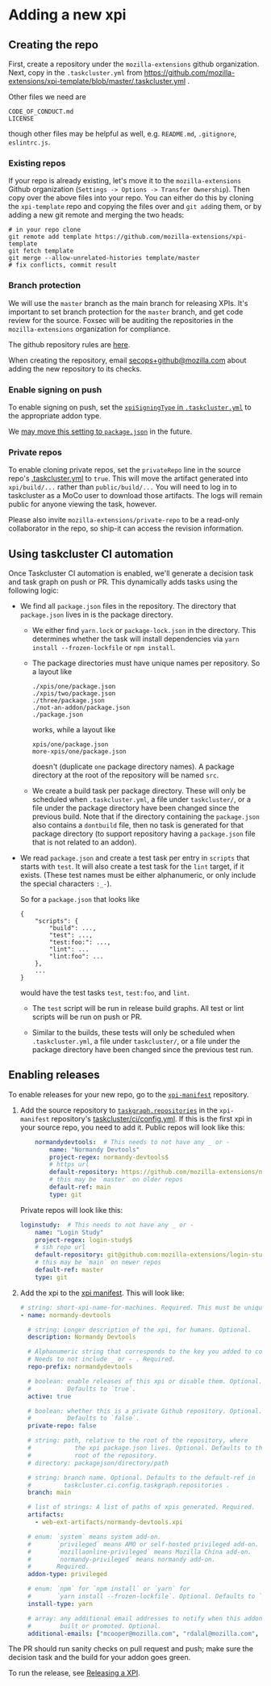 # Adding a new xpi

## Creating the repo

First, create a repository under the `mozilla-extensions` github organization. Next, copy in the `.taskcluster.yml` from https://github.com/mozilla-extensions/xpi-template/blob/master/.taskcluster.yml .

Other files we need are

    CODE_OF_CONDUCT.md
    LICENSE

though other files may be helpful as well, e.g. `README.md`, `.gitignore`, `eslintrc.js`.

### Existing repos

If your repo is already existing, let's move it to the `mozilla-extensions` Github organization (`Settings -> Options -> Transfer Ownership`).
Then copy over the above files into your repo. You can either do this by cloning the `xpi-template` repo and copying the files over and `git add`ing them, or by adding a new git remote and merging the two heads:

```
# in your repo clone
git remote add template https://github.com/mozilla-extensions/xpi-template
git fetch template
git merge --allow-unrelated-histories template/master
# fix conflicts, commit result
```

### Branch protection

We will use the `master` branch as the main branch for releasing XPIs. It's important to set branch protection for the `master` branch, and get code review for the source. Foxsec will be auditing the repositories in the `mozilla-extensions` organization for compliance.

The github repository rules are [here](https://wiki.mozilla.org/GitHub/Repository_Security).

When creating the repository, email [secops+github@mozilla.com](mailto:secops+github@mozilla.com) about adding the new repository to its checks.

### Enable signing on push

To enable signing on push, set the [`xpiSigningType` in `.taskcluster.yml`](https://github.com/mozilla-extensions/xpi-template/blob/7dbfdd814e67d8f92508052073db468438fdd5b1/.taskcluster.yml#L10-L13) to the appropriate addon type.

We [may move this setting to `package.json`](https://github.com/mozilla-extensions/xpi-manifest/issues/33) in the future.

### Private repos

To enable cloning private repos, set the `privateRepo` line in the source repo's [.taskcluster.yml](https://github.com/mozilla-extensions/xpi-template/blob/7dbfdd814e67d8f92508052073db468438fdd5b1/.taskcluster.yml#L9) to `true`. This will move the artifact generated into `xpi/build/...` rather than `public/build/...` You will need to log in to taskcluster as a MoCo user to download those artifacts. The logs will remain public for anyone viewing the task, however.

Please also invite `mozilla-extensions/private-repo` to be a read-only collaborator in the repo, so ship-it can access the revision information.

## Using taskcluster CI automation

Once Taskcluster CI automation is enabled, we'll generate a decision task and task graph on push or PR. This dynamically adds tasks using the following logic:

  - We find all `package.json` files in the repository. The directory that `package.json` lives in is the package directory.

    - We either find `yarn.lock` or `package-lock.json` in the directory. This determines whether the task will install dependencies via `yarn install --frozen-lockfile` or `npm install`.

    - The package directories must have unique names per repository. So a layout like

        ```
        ./xpis/one/package.json
        ./xpis/two/package.json
        ./three/package.json
        ./not-an-addon/package.json
        ./package.json
        ```

        works, while a layout like

        ```
        xpis/one/package.json
        more-xpis/one/package.json
        ```

        doesn't (duplicate `one` package directory names). A package directory at the root of the repository will be named `src`.

    - We create a build task per package directory. These will only be scheduled when `.taskcluster.yml`, a file under `taskcluster/`, or a file under the package directory have been changed since the previous build. Note that if the directory containing the `package.json` also contains a `dontbuild` file, then no task is generated for that package directory (to support repository having a `package.json` file that is not related to an addon).

  - We read `package.json` and create a test task per entry in `scripts` that starts with `test`. It will also create a test task for the `lint` target, if it exists. (These test names must be either alphanumeric, or only include the special characters `:_-`).

    So for a `package.json` that looks like

    ```
    {
        "scripts": {
            "build": ...,
            "test": ...,
            "test:foo:": ...,
            "lint": ...
            "lint:foo": ...
        },
        ...
    }
    ```

    would have the test tasks `test`, `test:foo`, and `lint`.

    - The `test` script will be run in release build graphs. All test or lint scripts will be run on push or PR.

    - Similar to the builds, these tests will only be scheduled when `.taskcluster.yml`, a file under `taskcluster/`, or a file under the package directory have been changed since the previous test run.

## Enabling releases

To enable releases for your new repo, go to the [`xpi-manifest`](https://github.com/mozilla-extensions/xpi-manifest) repository.

1. Add the source repository to [`taskgraph.repositories`](https://github.com/mozilla-extensions/xpi-manifest/blob/master/taskcluster/ci/config.yml#L8-L23) in the `xpi-manifest` repository's [taskcluster/ci/config.yml](../taskcluster/ci/config.yml). If this is the first xpi in your source repo, you need to add it. Public repos will look like this:

    ```yaml
        normandydevtools:  # This needs to not have any _ or -
            name: "Normandy Devtools"
            project-regex: normandy-devtools$
            # https url
            default-repository: https://github.com/mozilla-extensions/normandy-devtools
            # this may be `master` on older repos
            default-ref: main
            type: git
    ```

    Private repos will look like this:

    ```yaml
    loginstudy:  # This needs to not have any _ or -
        name: "Login Study"
        project-regex: login-study$
        # ssh repo url
        default-repository: git@github.com:mozilla-extensions/login-study
        # this may be `main` on newer repos
        default-ref: master
        type: git
    ```

2. Add the xpi to the [xpi manifest](../xpi-manifest.yml). This will look like:

    ```yaml
    # string: short-xpi-name-for-machines. Required. This must be unique.
    - name: normandy-devtools

      # string: Longer description of the xpi, for humans. Optional.
      description: Normandy Devtools

      # Alphanumeric string that corresponds to the key you added to config.yaml above.
      # Needs to not include _ or - . Required.
      repo-prefix: normandydevtools

      # boolean: enable releases of this xpi or disable them. Optional.
      #          Defaults to `true`.
      active: true

      # boolean: whether this is a private Github repository. Optional.
      #          Defaults to `false`.
      private-repo: false

      # string: path, relative to the root of the repository, where
      #            the xpi package.json lives. Optional. Defaults to the
      #            root of the repository.
      # directory: packagejson/directory/path

      # string: branch name. Optional. Defaults to the default-ref in
      #         taskcluster.ci.config.taskgraph.repositories .
      branch: main

      # list of strings: A list of paths of xpis generated. Required.
      artifacts:
        - web-ext-artifacts/normandy-devtools.xpi

      # enum: `system` means system add-on.
      #       `privileged` means AMO or self-hosted privileged add-on.
      #       `mozillaonline-privileged` means Mozilla China add-on.
      #       `normandy-privileged` means normandy add-on.
      #       Required.
      addon-type: privileged

      # enum: `npm` for `npm install` or `yarn` for
      #       `yarn install --frozen-lockfile`. Optional. Defaults to `yarn`.
      install-type: yarn

      # array: any additional email addresses to notify when this addon is
      #        built or promoted. Optional.
      additional-emails: ["mcooper@mozilla.com", "rdalal@mozilla.com", "ttran@mozilla.com"]
    ```

The PR should run sanity checks on pull request and push; make sure the decision task and the build for your addon goes green.

To run the release, see [Releasing a XPI](releasing-a-xpi.md).
